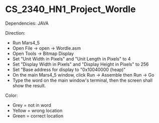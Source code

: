 # CS_2340_HN1_Project_Wordle

Dependencies: JAVA

Direction:
- Run Mars4_5
- Open File -> open -> Wordle.asm
- Open Tools -> Bitmap Display
- Set "Unit Width in Pixels" and "Unit Length in Pixels" to 4
- Set "Display Width in Pixels" and "Display Height in Pixels" to 256
- Set "Base address for display to "0x10040000 (heap)"
- On the main Mars4_5 window, click Run -> Assemble then Run -> Go
- Type the word on the main window's terminal, then the screen shall show the result.

Color:
- Grey = not in word
- Yellow = wrong location
- Green = correct location
